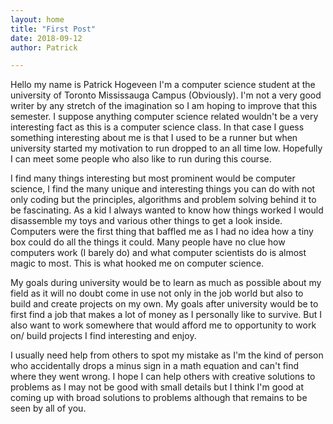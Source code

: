 ```yaml
---
layout: home
title: "First Post"
date: 2018-09-12
author: Patrick

---
```

Hello my name is Patrick Hogeveen I'm a computer science student at the university of Toronto Mississauga Campus (Obviously). I'm not a very good writer by any stretch of the imagination so I am hoping to improve that this semester. I suppose anything computer science related wouldn't be a very interesting fact as this is a computer science class. In that case I guess something interesting about me is that I used to be a runner but when university started my motivation to run dropped to an all time low. Hopefully I can meet some people who also like to run during this course.

I find many things interesting but most prominent would be computer science, I find the many unique and interesting things you can do with not only coding but the principles, algorithms and problem solving behind it to be fascinating. As a kid I always wanted to know how things worked I would disassemble my toys and various other things to get a look inside. Computers were the first thing that baffled me as I had no idea how a tiny box could do all the things it could. Many people have no clue how computers work (I barely do) and what computer scientists do is almost magic to most. This is what hooked me on computer science.

My goals during university would be to learn as much as possible about my field as it will no doubt come in use not only in the job world but also to build and create projects on my own. My goals after university would be to first find a job that makes a lot of money as I personally like to survive. But I also want to work somewhere that would afford me to opportunity to work on/ build projects I find interesting and enjoy.

I usually need help from others to spot my mistake as I'm the kind of person who accidentally drops a minus sign in a math equation and can't find where they went wrong. I hope I can help others with creative solutions to problems as I may not be good with small details but I think I'm good at coming up with broad solutions to problems although that remains to be seen by all of you.

